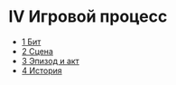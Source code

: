 # IV Игровой процесс

- [1 Бит](1_Бит.md)
- [2 Сцена](2_Сцена.md)
- [3 Эпизод и акт](3_Эпизод_и_акт.md)
- [4 История](4_История.md)
